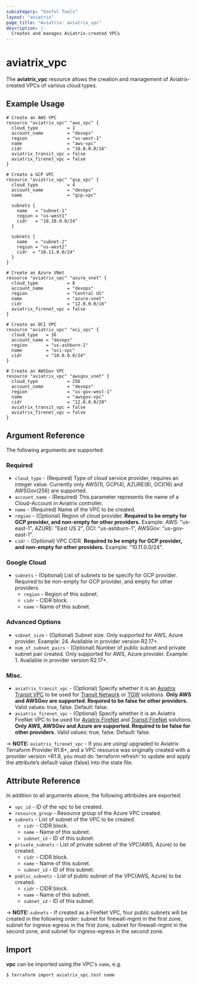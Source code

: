 ```yaml
---
subcategory: "Useful Tools"
layout: "aviatrix"
page_title: "Aviatrix: aviatrix_vpc"
description: |-
  Creates and manages Aviatrix-created VPCs
---
```


# aviatrix_vpc

The **aviatrix_vpc** resource allows the creation and management of Aviatrix-created VPCs of various cloud types.

## Example Usage

```hcl
# Create an AWS VPC
resource "aviatrix_vpc" "aws_vpc" {
  cloud_type           = 1
  account_name         = "devops"
  region               = "us-west-1"
  name                 = "aws-vpc"
  cidr                 = "10.0.0.0/16"
  aviatrix_transit_vpc = false
  aviatrix_firenet_vpc = false
}
```
```hcl
# Create a GCP VPC
resource "aviatrix_vpc" "gcp_vpc" {
  cloud_type           = 4
  account_name         = "devops"
  name                 = "gcp-vpc"

  subnets {
    name   = "subnet-1"
    region = "us-west1"
    cidr   = "10.10.0.0/24"
  }

  subnets {
    name   = "subnet-2"
    region = "us-west2"
    cidr  = "10.11.0.0/24"
  }
}
```
```hcl
# Create an Azure VNet
resource "aviatrix_vpc" "azure_vnet" {
  cloud_type           = 8
  account_name         = "devops"
  region               = "Central US"
  name                 = "azure-vnet"
  cidr                 = "12.0.0.0/16"
  aviatrix_firenet_vpc = false
}
```
```hcl
# Create an OCI VPC
resource "aviatrix_vpc" "oci_vpc" {
  cloud_type   = 16
  account_name = "devops"
  region       = "us-ashburn-1"
  name         = "oci-vpc"
  cidr         = "10.0.0.0/24"
}
```
```hcl
# Create an AWSGov VPC
resource "aviatrix_vpc" "awsgov_vnet" {
  cloud_type           = 256
  account_name         = "devops"
  region               = "us-gov-west-1"
  name                 = "awsgov-vpc"
  cidr                 = "12.0.0.0/20"
  aviatrix_transit_vpc = false
  aviatrix_firenet_vpc = false
}
```

## Argument Reference

The following arguments are supported:

### Required
* `cloud_type` - (Required) Type of cloud service provider, requires an integer value. Currently only AWS(1), GCP(4), AZURE(8), OCI(16) and AWSGov(256) are supported.
* `account_name` - (Required) This parameter represents the name of a Cloud-Account in Aviatrix controller.
* `name` - (Required) Name of the VPC to be created.
* `region` - (Optional) Region of cloud provider. **Required to be empty for GCP provider, and non-empty for other providers.** Example: AWS: "us-east-1", AZURE: "East US 2", OCI: "us-ashburn-1", AWSGov: "us-gov-east-1".
* `cidr` - (Optional) VPC CIDR. **Required to be empty for GCP provider, and non-empty for other providers.** Example: "10.11.0.0/24".

### Google Cloud
* `subnets` - (Optional) List of subnets to be specify for GCP provider. Required to be non-empty for GCP provider, and empty for other providers.
  * `region` - Region of this subnet.
  * `cidr` - CIDR block.
  * `name` - Name of this subnet.

### Advanced Options
* `subnet_size` - (Optional) Subnet size. Only supported for AWS, Azure provider. Example: 24. Available in provider version R2.17+.
* `num_of_subnet_pairs` - (Optional) Number of public subnet and private subnet pair created. Only supported for AWS, Azure provider. Example: 1. Available in provider version R2.17+.

### Misc.
* `aviatrix_transit_vpc` - (Optional) Specify whether it is an [Aviatrix Transit VPC](https://docs.aviatrix.com/HowTos/create_vpc.html#aviatrix-transit-vpc) to be used for [Transit Network](https://docs.aviatrix.com/HowTos/transitvpc_faq.html) or [TGW](https://docs.aviatrix.com/HowTos/tgw_faq.html) solutions. **Only AWS and AWSGov are supported. Required to be false for other providers.** Valid values: true, false. Default: false.
* `aviatrix_firenet_vpc` - (Optional) Specify whether it is an Aviatrix FireNet VPC to be used for [Aviatrix FireNet](https://docs.aviatrix.com/HowTos/firewall_network_faq.html) and [Transit FireNet](https://docs.aviatrix.com/HowTos/transit_firenet_faq.html) solutions. **Only AWS, AWSGov and Azure are supported. Required to be false for other providers.** Valid values: true, false. Default: false.

-> **NOTE:** `aviatrix_firenet_vpc` - If you are using/ upgraded to Aviatrix Terraform Provider R1.8+, and a VPC resource was originally created with a provider version <R1.8, you must do 'terraform refresh' to update and apply the attribute’s default value (false) into the state file.

## Attribute Reference

In addition to all arguments above, the following attributes are exported:

* `vpc_id` - ID of the vpc to be created.
* `resource_group` - Resource group of the Azure VPC created.
* `subnets` - List of subnet of the VPC to be created.
  * `cidr` - CIDR block.
  * `name` - Name of this subnet.
  * `subnet_id` - ID of this subnet.
* `private_subnets` - List of private subnet of the VPC(AWS, Azure) to be created.
  * `cidr` - CIDR block.
  * `name` - Name of this subnet.
  * `subnet_id` - ID of this subnet.
* `public_subnets` - List of public subnet of the VPC(AWS, Azure) to be created.
  * `cidr` - CIDR block.
  * `name` - Name of this subnet.
  * `subnet_id` - ID of this subnet.  

-> **NOTE:** `subnets` - If created as a FireNet VPC, four public subnets will be created in the following order: subnet for firewall-mgmt in the first zone, subnet for ingress-egress in the first zone, subnet for firewall-mgmt in the second zone, and subnet for ingress-egress in the second zone.

## Import

**vpc** can be imported using the VPC's `name`, e.g.

```
$ terraform import aviatrix_vpc.test name
```

